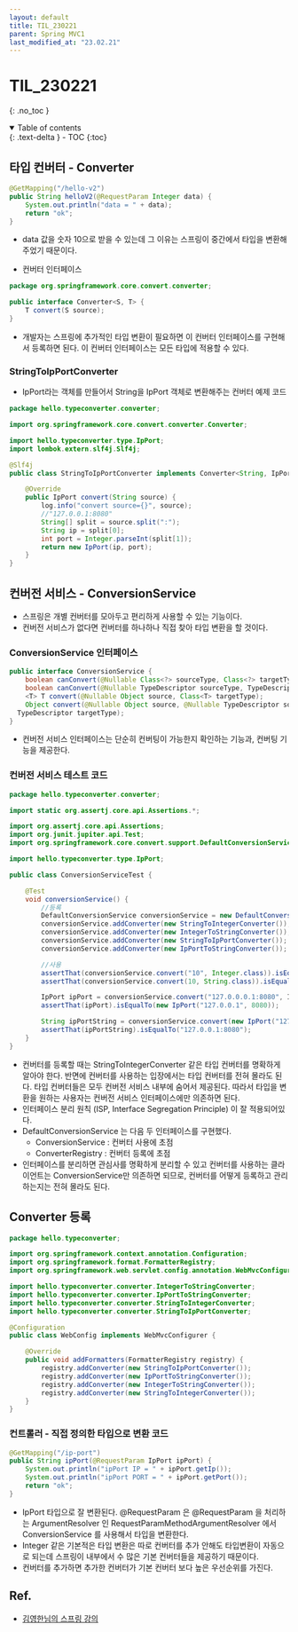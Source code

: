 ```yaml
---
layout: default
title: TIL_230221
parent: Spring MVC1
last_modified_at: "23.02.21"
---
```


# TIL_230221
{: .no_toc }

<details open markdown="block">
  <summary>
    Table of contents
  </summary>
  {: .text-delta }
- TOC
{:toc}
</details>

## 타입 컨버터 - Converter

```java
@GetMapping("/hello-v2")
public String helloV2(@RequestParam Integer data) {
	System.out.println("data = " + data);
	return "ok";
}
```
- data 값을 숫자 10으로 받을 수 있는데 그 이유는 스프링이 중간에서 타입을 변환해주었기 때문이다.

- 컨버터 인터페이스

```java
package org.springframework.core.convert.converter;

public interface Converter<S, T> {
	T convert(S source);
}
```

- 개발자는 스프링에 추가적인 타입 변환이 필요하면 이 컨버터 인터페이스를 구현해서 등록하면 된다. 이 컨버터 인터페이스는 모든 타입에 적용할 수 있다.

### StringToIpPortConverter
- IpPort라는 객체를 만들어서 String을 IpPort 객체로 변환해주는 컨버터 예제 코드

```java
package hello.typeconverter.converter;

import org.springframework.core.convert.converter.Converter;

import hello.typeconverter.type.IpPort;
import lombok.extern.slf4j.Slf4j;

@Slf4j
public class StringToIpPortConverter implements Converter<String, IpPort> {

	@Override
	public IpPort convert(String source) {
		log.info("convert source={}", source);
		//"127.0.0.1:8080"
		String[] split = source.split(":");
		String ip = split[0];
		int port = Integer.parseInt(split[1]);
		return new IpPort(ip, port);
	}
}

```

## 컨버전 서비스 - ConversionService
- 스프링은 개별 컨버터를 모아두고 편리하게 사용할 수 있는 기능이다.
- 컨버전 서비스가 없다면 컨버터를 하나하나 직접 찾아 타입 변환을 할 것이다.

### ConversionService 인터페이스

```java
public interface ConversionService {
    boolean canConvert(@Nullable Class<?> sourceType, Class<?> targetType);
    boolean canConvert(@Nullable TypeDescriptor sourceType, TypeDescriptor targetType);
    <T> T convert(@Nullable Object source, Class<T> targetType);
    Object convert(@Nullable Object source, @Nullable TypeDescriptor sourceType,
  TypeDescriptor targetType);
}

```

- 컨버전 서비스 인터페이스는 단순히 컨버팅이 가능한지 확인하는 기능과, 컨버팅 기능을 제공한다.

### 컨버전 서비스 테스트 코드

```java
package hello.typeconverter.converter;

import static org.assertj.core.api.Assertions.*;

import org.assertj.core.api.Assertions;
import org.junit.jupiter.api.Test;
import org.springframework.core.convert.support.DefaultConversionService;

import hello.typeconverter.type.IpPort;

public class ConversionServiceTest {

	@Test
	void conversionService() {
		//등록
		DefaultConversionService conversionService = new DefaultConversionService();
		conversionService.addConverter(new StringToIntegerConverter());
		conversionService.addConverter(new IntegerToStringConverter());
		conversionService.addConverter(new StringToIpPortConverter());
		conversionService.addConverter(new IpPortToStringConverter());

		//사용
		assertThat(conversionService.convert("10", Integer.class)).isEqualTo(10);
		assertThat(conversionService.convert(10, String.class)).isEqualTo("10");

		IpPort ipPort = conversionService.convert("127.0.0.0.1:8080", IpPort.class);
		assertThat(ipPort).isEqualTo(new IpPort("127.0.0.1", 8080));

		String ipPortString = conversionService.convert(new IpPort("127.0.0.1", 8080), String.class);
		assertThat(ipPortString).isEqualTo("127.0.0.1:8080");
	}
}

```

- 컨버터를 등록할 때는 StringToIntegerConverter 같은 타입 컨버터를 명확하게 알아야 한다. 반면에 컨버터를 사용하는 입장에서는 타입 컨버터를 전혀 몰라도 된다. 타입 컨버터들은 모두 컨버전 서비스 내부에 숨어서 제공된다. 따라서 타입을 변환을 원하는 사용자는 컨버전 서비스 인터페이스에만 의존하면 된다.
- 인터페이스 분리 원칙 (ISP, Interface Segregation Principle) 이 잘 적용되어있다.
- DefaultConversionService 는 다음 두 인터페이스를 구현했다. 
	- ConversionService : 컨버터 사용에 초점 
	- ConverterRegistry : 컨버터 등록에 초점
- 인터페이스를 분리하면 관심사를 명확하게 분리할 수 있고 컨버터를 사용하는 클라이언트는 ConversionService만 의존하면 되므로, 컨버터를 어떻게 등록하고 관리하는지는 전혀 몰라도 된다.

## Converter 등록

```java
package hello.typeconverter;

import org.springframework.context.annotation.Configuration;
import org.springframework.format.FormatterRegistry;
import org.springframework.web.servlet.config.annotation.WebMvcConfigurer;

import hello.typeconverter.converter.IntegerToStringConverter;
import hello.typeconverter.converter.IpPortToStringConverter;
import hello.typeconverter.converter.StringToIntegerConverter;
import hello.typeconverter.converter.StringToIpPortConverter;

@Configuration
public class WebConfig implements WebMvcConfigurer {

	@Override
	public void addFormatters(FormatterRegistry registry) {
		registry.addConverter(new StringToIpPortConverter());
		registry.addConverter(new IpPortToStringConverter());
		registry.addConverter(new IntegerToStringConverter());
		registry.addConverter(new StringToIntegerConverter());
	}
}

```

### 컨트롤러 - 직접 정의한 타입으로 변환 코드

```java
@GetMapping("/ip-port")
public String ipPort(@RequestParam IpPort ipPort) {
	System.out.println("ipPort IP = " + ipPort.getIp());
	System.out.println("ipPort PORT = " + ipPort.getPort());
	return "ok";
}
```

- IpPort 타입으로 잘 변환된다. @RequestParam 은 @RequestParam 을 처리하는 ArgumentResolver 인 RequestParamMethodArgumentResolver 에서 ConversionService 를 사용해서 타입을 변환한다.
- Integer 같은 기본적은 타입 변환은 따로 컨버터를 추가 안해도 타입변환이 자동으로 되는데 스프링이 내부에서 수 많은 기본 컨버터들을 제공하기 때문이다. 
- 컨버터를 추가하면 추가한 컨버터가 기본 컨버터 보다 높은 우선순위를 가진다.







## Ref.
- <a href="https://www.inflearn.com/course/%EC%8A%A4%ED%94%84%EB%A7%81-mvc-2/dashboard">김영한님의 스프링 강의</a>
